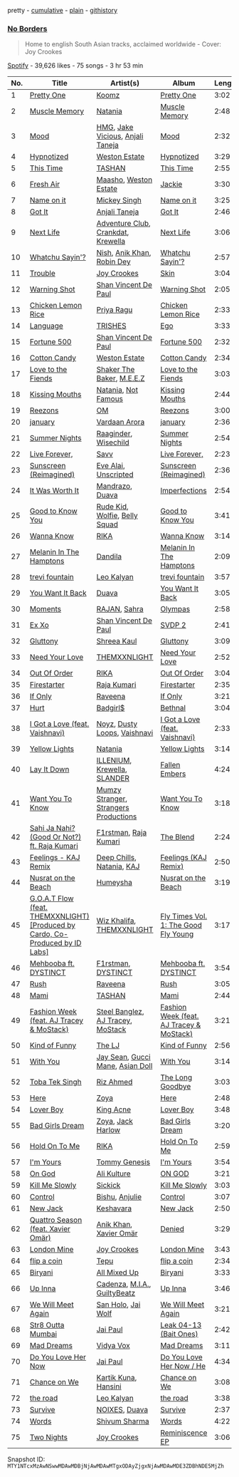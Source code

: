 pretty - [cumulative](/playlists/cumulative/37i9dQZF1DWTZ3p56HpBDG.md) - [plain](/playlists/plain/37i9dQZF1DWTZ3p56HpBDG) - [githistory](https://github.githistory.xyz/mackorone/spotify-playlist-archive/blob/main/playlists/plain/37i9dQZF1DWTZ3p56HpBDG)

### [No Borders](https://open.spotify.com/playlist/37i9dQZF1DWTZ3p56HpBDG)

> Home to english South Asian tracks, acclaimed worldwide \- Cover: Joy Crookes

[Spotify](https://open.spotify.com/user/spotify) - 39,626 likes - 75 songs - 3 hr 53 min

| No. | Title | Artist(s) | Album | Length |
|---|---|---|---|---|
| 1 | [Pretty One](https://open.spotify.com/track/0cvdnNqol0zdq3fdJZAnOV) | [Koomz](https://open.spotify.com/artist/4I53vdZJP1OzinYf615C62) | [Pretty One](https://open.spotify.com/album/2apqwMQFzzwZQNb0njx5u7) | 3:02 |
| 2 | [Muscle Memory](https://open.spotify.com/track/7h9amwuFvQAqYZVaNHk6Gp) | [Natania](https://open.spotify.com/artist/2cK7VkFt8I3C9hUfexNCIX) | [Muscle Memory](https://open.spotify.com/album/0Fl07QjsJOeWNP6E9NCGNm) | 2:48 |
| 3 | [Mood](https://open.spotify.com/track/1hyDfFecpM9cGPHN1Zdp4X) | [HMG](https://open.spotify.com/artist/6diGZumAY3ubVA7L6e8iBR), [Jake Vicious](https://open.spotify.com/artist/4uzponaVyeBeZ9oSlaGBrA), [Anjali Taneja](https://open.spotify.com/artist/1A7CIDrLklSiVgGJjdhdDX) | [Mood](https://open.spotify.com/album/4Rb2HAAZ4h27W3A1VUjbNs) | 2:32 |
| 4 | [Hypnotized](https://open.spotify.com/track/2G3l5uYzMqVAgEjcF8XtRj) | [Weston Estate](https://open.spotify.com/artist/18CPEToK1OfjJ5B5vDBDKa) | [Hypnotized](https://open.spotify.com/album/7FJJ8bEQV3WEUxHSXFgjTN) | 3:29 |
| 5 | [This Time](https://open.spotify.com/track/2xlUfU2qsSF7yCrWhbowEv) | [TASHAN](https://open.spotify.com/artist/5WcbzZ1zwRG5qtwmxXMJCB) | [This Time](https://open.spotify.com/album/5aSeHV735ix30MlMb5tMYc) | 2:55 |
| 6 | [Fresh Air](https://open.spotify.com/track/3gc6FK8cVsdSb3RIq21C8V) | [Maasho](https://open.spotify.com/artist/1JREmglx633MGQB73njWtE), [Weston Estate](https://open.spotify.com/artist/18CPEToK1OfjJ5B5vDBDKa) | [Jackie](https://open.spotify.com/album/3GmLZdSugxGxuninHFvvk4) | 3:30 |
| 7 | [Name on it](https://open.spotify.com/track/6lBTpWSk7BnMhxY9JEBrw4) | [Mickey Singh](https://open.spotify.com/artist/3KDhyMTFZlrfAO0zK18z4t) | [Name on it](https://open.spotify.com/album/7flKRtYhgE5NvFE6ylazVf) | 3:25 |
| 8 | [Got It](https://open.spotify.com/track/1mjAb2GZZcNqInQNscm0cu) | [Anjali Taneja](https://open.spotify.com/artist/1A7CIDrLklSiVgGJjdhdDX) | [Got It](https://open.spotify.com/album/1wjSb44UbiZHcOV5vL0vdG) | 2:46 |
| 9 | [Next Life](https://open.spotify.com/track/6PVujJYQmv8oJxa96v1ptT) | [Adventure Club](https://open.spotify.com/artist/5CdJjUi9f0cVgo9nFuJrFa), [Crankdat](https://open.spotify.com/artist/5lCekoJW9jNq01B1wiqdAb), [Krewella](https://open.spotify.com/artist/0Cd6nHYwecCNM1sVEXKlYr) | [Next Life](https://open.spotify.com/album/1qY8L7CXdYKIRlMbomzR5k) | 3:06 |
| 10 | [Whatchu Sayin'?](https://open.spotify.com/track/7dBnndmnlUgMq2hMkiWdof) | [Nish](https://open.spotify.com/artist/3xyfJgRtCzUrNshzo4Deg9), [Anik Khan](https://open.spotify.com/artist/23bSD5t38m4d6k8jtlZGDa), [Robin Dey](https://open.spotify.com/artist/0ZvLuzOcZm4dxx7ycqDMYk) | [Whatchu Sayin'?](https://open.spotify.com/album/27HxLoxsWmYhjf7fWoZvjf) | 2:57 |
| 11 | [Trouble](https://open.spotify.com/track/3JqthBGrJH1BeV76QAq9BD) | [Joy Crookes](https://open.spotify.com/artist/5XMyhVhi5ZN2pi0Qwi1zXS) | [Skin](https://open.spotify.com/album/62FYQGKcsi3nrkdicraMw7) | 3:04 |
| 12 | [Warning Shot](https://open.spotify.com/track/09XSYdxPGGclkoWX0KBBoy) | [Shan Vincent De Paul](https://open.spotify.com/artist/0pJlp3FfdJ2WRYmLsUc548) | [Warning Shot](https://open.spotify.com/album/6wtWEyYgEi8mgMO5WqDRuu) | 2:05 |
| 13 | [Chicken Lemon Rice](https://open.spotify.com/track/4dXXwHB7WfozMLhkpBvLvw) | [Priya Ragu](https://open.spotify.com/artist/6iZTyHbQWGzpiWoyI0zz9F) | [Chicken Lemon Rice](https://open.spotify.com/album/6WW0z789UPK64cjkMgjhZy) | 2:33 |
| 14 | [Language](https://open.spotify.com/track/4jYaLlkdNs18aEqzLbcsuO) | [TRISHES](https://open.spotify.com/artist/0d1RPfhDi7ARWCvGzh2dvY) | [Ego](https://open.spotify.com/album/01IZlstPyzDERqIMYH78j5) | 3:33 |
| 15 | [Fortune 500](https://open.spotify.com/track/5U9rAHd7GIE6QGGWiogytI) | [Shan Vincent De Paul](https://open.spotify.com/artist/0pJlp3FfdJ2WRYmLsUc548) | [Fortune 500](https://open.spotify.com/album/5XdN21beRlus9HrfQJG3jk) | 2:32 |
| 16 | [Cotton Candy](https://open.spotify.com/track/7eYpfunwlv4RY6s0pEQe8p) | [Weston Estate](https://open.spotify.com/artist/18CPEToK1OfjJ5B5vDBDKa) | [Cotton Candy](https://open.spotify.com/album/1Ai0hOFpZgdTZG3jOS1bRj) | 2:34 |
| 17 | [Love to the Fiends](https://open.spotify.com/track/01poU2k8Q1Nj29X2Xrk958) | [Shaker The Baker](https://open.spotify.com/artist/3UXtwB67vete8MwnVSlrPO), [M.E.E.Z](https://open.spotify.com/artist/0EApWAg3HC8VBdCKKGxapM) | [Love to the Fiends](https://open.spotify.com/album/3shrpWDWQj5Wa1ghlG4nt0) | 3:03 |
| 18 | [Kissing Mouths](https://open.spotify.com/track/2ahVlPHe8XlXKFjL2zZLPD) | [Natania](https://open.spotify.com/artist/2cK7VkFt8I3C9hUfexNCIX), [Not Famous](https://open.spotify.com/artist/2iKfppgaY3Er8HpZWh4rBt) | [Kissing Mouths](https://open.spotify.com/album/3yROkD3HX0bwrEkVtHcPzJ) | 2:44 |
| 19 | [Reezons](https://open.spotify.com/track/2pud8BG8Dpg5vNBkfe2TiR) | [OM](https://open.spotify.com/artist/1HRU2ePXvkG1Lyn1xPhSNS) | [Reezons](https://open.spotify.com/album/6uzkaLYSAPbN4G8CPHseJI) | 3:00 |
| 20 | [january](https://open.spotify.com/track/3G1x64pVpHhi0EkjmL9OJ8) | [Vardaan Arora](https://open.spotify.com/artist/5W2Oohe20LNWXAqq5aOaP2) | [january](https://open.spotify.com/album/4K5DDarPbyB6zkYSGDxT8p) | 2:36 |
| 21 | [Summer Nights](https://open.spotify.com/track/2HzMwZguobsrcDu9YmFXHL) | [Raaginder](https://open.spotify.com/artist/0aS41TT32O5PsnAB7qZj7L), [Wisechild](https://open.spotify.com/artist/6cICKubdnKplDTlNfmxMZJ) | [Summer Nights](https://open.spotify.com/album/4cSOgTinaZDvRYVv2H6DV5) | 2:54 |
| 22 | [Live Forever,](https://open.spotify.com/track/1A6jNszFzUfB2MwpaGzh5S) | [Savv](https://open.spotify.com/artist/722HuYcVlKSpnflkmWlr0U) | [Live Forever,](https://open.spotify.com/album/1QKD5l3pq4cBHWAuhtVFfe) | 2:23 |
| 23 | [Sunscreen \(Reimagined\)](https://open.spotify.com/track/077Gpgk7kdhnj8lJMIq5xw) | [Eve Alai](https://open.spotify.com/artist/6GKrJIdAimAgCZY3aTO0tZ), [Unscripted](https://open.spotify.com/artist/394ZYWLN1rShOjIfkz0Nfq) | [Sunscreen \(Reimagined\)](https://open.spotify.com/album/1LhyWINLfKp4jHiKUoYlTe) | 2:36 |
| 24 | [It Was Worth It](https://open.spotify.com/track/6uddHfjORmRNs0Ua9pzyOr) | [Mandrazo](https://open.spotify.com/artist/51ZYyNbFsBlD1EHGHaSFz0), [Duava](https://open.spotify.com/artist/0F88EwGyoS0Mi3VftQjyEj) | [Imperfections](https://open.spotify.com/album/6uZrz0tikWjubCdYntvyPI) | 2:54 |
| 25 | [Good to Know You](https://open.spotify.com/track/7w6Eto2JImiTEDbDFo0dzI) | [Rude Kid](https://open.spotify.com/artist/32E18qvPvppVQ22FCERDnl), [Wolfie](https://open.spotify.com/artist/4N5iE70O6AKNuFjnABYc4x), [Belly Squad](https://open.spotify.com/artist/1EWnP7piatUeXggTXofm5g) | [Good to Know You](https://open.spotify.com/album/5yuZTgZzerYgJpCaiI9X9O) | 3:41 |
| 26 | [Wanna Know](https://open.spotify.com/track/4hwVI0H2gbg9DHuq2t9eWu) | [RIKA](https://open.spotify.com/artist/6Si6fslrH2xSORoY5TclT5) | [Wanna Know](https://open.spotify.com/album/4jp0LpwsxcCXOLusC8wuSC) | 3:14 |
| 27 | [Melanin In The Hamptons](https://open.spotify.com/track/00vRKEBd2AMhEP5d014eIW) | [Dandila](https://open.spotify.com/artist/4o0fmWItqg6aEjvsDopr07) | [Melanin In The Hamptons](https://open.spotify.com/album/2GZcjgZBKZ4oPHDMYc4TLK) | 2:09 |
| 28 | [trevi fountain](https://open.spotify.com/track/1VZUg1xIkqqUUNCp2OPKIE) | [Leo Kalyan](https://open.spotify.com/artist/62lbPZcnp95moF4T4afcPn) | [trevi fountain](https://open.spotify.com/album/31lWTYHxU5mCLJiGZAs0ur) | 3:57 |
| 29 | [You Want It Back](https://open.spotify.com/track/44avslxBkMhSkrS6rywMw7) | [Duava](https://open.spotify.com/artist/0F88EwGyoS0Mi3VftQjyEj) | [You Want It Back](https://open.spotify.com/album/3tXZz83YVEH1d0mvSns0XO) | 3:05 |
| 30 | [Moments](https://open.spotify.com/track/4Xj05yq3cCARyLibGgID9q) | [RAJAN](https://open.spotify.com/artist/1TwXokfbAj2rmDarneyVu3), [Sahra](https://open.spotify.com/artist/2qhmnPujuMQoW2IGmdMGhH) | [Olympas](https://open.spotify.com/album/3GVXuN5iZvhuSzDVk8Iin7) | 2:58 |
| 31 | [Ex Xo](https://open.spotify.com/track/0BhATGCTPYpWry4D0aWZXD) | [Shan Vincent De Paul](https://open.spotify.com/artist/0pJlp3FfdJ2WRYmLsUc548) | [SVDP 2](https://open.spotify.com/album/1Sd5W902T0uiG3wAcLqmso) | 2:41 |
| 32 | [Gluttony](https://open.spotify.com/track/1O1XxaZ8Yyjxl6mlN18Xz4) | [Shreea Kaul](https://open.spotify.com/artist/1c203LuoIFKuIn2X5Uz5lE) | [Gluttony](https://open.spotify.com/album/20tenLppJDI4jly4ZmPNrz) | 3:09 |
| 33 | [Need Your Love](https://open.spotify.com/track/1bZzONEMrE3LOliPoFF9pb) | [THEMXXNLIGHT](https://open.spotify.com/artist/7crF48BmAnNaoNU8QPVld0) | [Need Your Love](https://open.spotify.com/album/3XgYXKKUEwLlinpAnKcZmB) | 2:52 |
| 34 | [Out Of Order](https://open.spotify.com/track/2uQk7j469l313v2jRJEb9I) | [RIKA](https://open.spotify.com/artist/6Si6fslrH2xSORoY5TclT5) | [Out Of Order](https://open.spotify.com/album/0jnhqLUVvEbAx1Ui21qOfp) | 3:04 |
| 35 | [Firestarter](https://open.spotify.com/track/6OKflEmwo66otVCLryCSqt) | [Raja Kumari](https://open.spotify.com/artist/5cBFMoMgcAt03YL2r0tS25) | [Firestarter](https://open.spotify.com/album/6gs8SxesV2lUoXo6x3PZWh) | 2:35 |
| 36 | [If Only](https://open.spotify.com/track/4jyU03J2YOhRxgOHit2auK) | [Raveena](https://open.spotify.com/artist/2kQnsbKnIiMahOetwlfcaS) | [If Only](https://open.spotify.com/album/3uXIOaZWXwkW3CYVwcIxLy) | 3:21 |
| 37 | [Hurt](https://open.spotify.com/track/01r2bMKzV1xfmLrOed0yt5) | [Badgirl$](https://open.spotify.com/artist/1tVVNIotf3Fc4iylC56Wae) | [Bethnal](https://open.spotify.com/album/128HVkRyaSsgsXoO4osxZZ) | 3:04 |
| 38 | [I Got a Love \(feat\. Vaishnavi\)](https://open.spotify.com/track/4ru01kh7G9sJIDUQNlR5pW) | [Noyz](https://open.spotify.com/artist/2dRf2Z39elCmKDUpxYN4oU), [Dusty Loops](https://open.spotify.com/artist/1Sja1owKxiXrmS7Zmoz4TM), [Vaishnavi](https://open.spotify.com/artist/7p0naMhqhKwLvpau5umfAV) | [I Got a Love \(feat\. Vaishnavi\)](https://open.spotify.com/album/2MBpdQozDD04eMXdPRHk0k) | 2:33 |
| 39 | [Yellow Lights](https://open.spotify.com/track/6rl9L5jRlxd3QUMznmtm0q) | [Natania](https://open.spotify.com/artist/2cK7VkFt8I3C9hUfexNCIX) | [Yellow Lights](https://open.spotify.com/album/422cd3EJOE2btQLGdSD7I8) | 3:14 |
| 40 | [Lay It Down](https://open.spotify.com/track/0dxAvCV7LGcGIJQZuqhmgL) | [ILLENIUM](https://open.spotify.com/artist/45eNHdiiabvmbp4erw26rg), [Krewella](https://open.spotify.com/artist/0Cd6nHYwecCNM1sVEXKlYr), [SLANDER](https://open.spotify.com/artist/20DZAfCuP1TKZl5KcY7z3Q) | [Fallen Embers](https://open.spotify.com/album/4YomxhmDglPvD93W3T6l1V) | 4:24 |
| 41 | [Want You To Know](https://open.spotify.com/track/0XneyyM1sCEVYUwaN897M5) | [Mumzy Stranger](https://open.spotify.com/artist/1ZjTtkG8iHppYgibGNc4rw), [Strangers Productions](https://open.spotify.com/artist/3IM371bth9yG1HMhBJhoWE) | [Want You To Know](https://open.spotify.com/album/2g53JC1whCZ3DKEp8Zt1aT) | 3:18 |
| 42 | [Sahi Ja Nahi? \(Good Or Not?\) ft\. Raja Kumari](https://open.spotify.com/track/37moX1cdAtkbIh9Harf3TN) | [F1rstman](https://open.spotify.com/artist/0IA4SdCS8HBDX6oBoOlgaf), [Raja Kumari](https://open.spotify.com/artist/5cBFMoMgcAt03YL2r0tS25) | [The Blend](https://open.spotify.com/album/6C6VvGruQ0ezA6QewMUGPj) | 2:24 |
| 43 | [Feelings \- KAJ Remix](https://open.spotify.com/track/70aDcXXp3gYIjhuYz2SmBY) | [Deep Chills](https://open.spotify.com/artist/12rBrcOPP50qIan8ew4iTP), [Natania](https://open.spotify.com/artist/2cK7VkFt8I3C9hUfexNCIX), [KAJ](https://open.spotify.com/artist/1MPHxC0IFc9NFIqTSksCuj) | [Feelings \(KAJ Remix\)](https://open.spotify.com/album/2IRsORbfV7WzLsfyw3lz9Y) | 2:50 |
| 44 | [Nusrat on the Beach](https://open.spotify.com/track/2QnnaGWHTgkvyo8Kh7Mpxy) | [Humeysha](https://open.spotify.com/artist/1VoKwUAdCduhJQqJMIUHtW) | [Nusrat on the Beach](https://open.spotify.com/album/1OMjopWk39Js2j74ngAdaJ) | 3:19 |
| 45 | [G.O.A.T Flow \(feat\. THEMXXNLIGHT\) \[Produced by Cardo, Co\-Produced by ID Labs\]](https://open.spotify.com/track/6PVX4IODZNDM9qSvf8sh4e) | [Wiz Khalifa](https://open.spotify.com/artist/137W8MRPWKqSmrBGDBFSop), [THEMXXNLIGHT](https://open.spotify.com/artist/7crF48BmAnNaoNU8QPVld0) | [Fly Times Vol\. 1: The Good Fly Young](https://open.spotify.com/album/2bwyHN2Y9iljWbUZYPXMrC) | 3:17 |
| 46 | [Mehbooba ft\. DYSTINCT](https://open.spotify.com/track/6OclUkv6J7pgbxf5ybDK3N) | [F1rstman](https://open.spotify.com/artist/0IA4SdCS8HBDX6oBoOlgaf), [DYSTINCT](https://open.spotify.com/artist/1cKyknhftNKXCjMBd2hDrG) | [Mehbooba ft\. DYSTINCT](https://open.spotify.com/album/2BIcDngOAdXuUHqTbcDHXs) | 3:54 |
| 47 | [Rush](https://open.spotify.com/track/4jvwn9ZXk0UKLBsC19uUVP) | [Raveena](https://open.spotify.com/artist/2kQnsbKnIiMahOetwlfcaS) | [Rush](https://open.spotify.com/album/5av4U0VxSmBxClxmEtqiKi) | 3:05 |
| 48 | [Mami](https://open.spotify.com/track/4zxnSs7bnFb6TisMem8Q7n) | [TASHAN](https://open.spotify.com/artist/5WcbzZ1zwRG5qtwmxXMJCB) | [Mami](https://open.spotify.com/album/3wYkr0Fwc8he14Kn6Hma6d) | 2:44 |
| 49 | [Fashion Week \(feat\. AJ Tracey & MoStack\)](https://open.spotify.com/track/78KyOmqWmqLkQcXO1cA7MO) | [Steel Banglez](https://open.spotify.com/artist/6k970rXaWAWVfWMjqWtFNI), [AJ Tracey](https://open.spotify.com/artist/4Xi6LSfFqv26XgP9NKN26U), [MoStack](https://open.spotify.com/artist/14H15rElxdGClICOZXEYHP) | [Fashion Week \(feat\. AJ Tracey & MoStack\)](https://open.spotify.com/album/6OvaMPD9RAQ3tVTijCTgz8) | 3:21 |
| 50 | [Kind of Funny](https://open.spotify.com/track/6Xt7ty29yp1BaySlwlyO1n) | [The LJ](https://open.spotify.com/artist/59iMrqhx3qr6U7343wM1Fc) | [Kind of Funny](https://open.spotify.com/album/5dgmfDEJDva4d7tXgQueB2) | 2:56 |
| 51 | [With You](https://open.spotify.com/track/1lnPygfVghWoKJAxaStV98) | [Jay Sean](https://open.spotify.com/artist/4pADjHPWyrlAF0FA7joK2H), [Gucci Mane](https://open.spotify.com/artist/13y7CgLHjMVRMDqxdx0Xdo), [Asian Doll](https://open.spotify.com/artist/4guK7U9J36z76E1tWecJ0J) | [With You](https://open.spotify.com/album/785lkxM1RtJpOAipcL2DrB) | 3:14 |
| 52 | [Toba Tek Singh](https://open.spotify.com/track/40YF7t5DgNQBXsrul31hdr) | [Riz Ahmed](https://open.spotify.com/artist/5R8TntIOEwJcu4NnhGi8KW) | [The Long Goodbye](https://open.spotify.com/album/7bhh6bvHq7hqc2VQFgrwE5) | 3:03 |
| 53 | [Here](https://open.spotify.com/track/6ggzsFVDrkWpHIAQCyHvQv) | [Zoya](https://open.spotify.com/artist/1pgxAcdxuIlb6Ax2xioK30) | [Here](https://open.spotify.com/album/60A4f8ndrZ2yzrKHxTqI9X) | 2:48 |
| 54 | [Lover Boy](https://open.spotify.com/track/1fCHffQ4QJ1kRtQTRpR78V) | [King Acne](https://open.spotify.com/artist/1Xh7NfBiZq2PAyTaKNQ1K8) | [Lover Boy](https://open.spotify.com/album/1Pd1lUjWCm2ZJ7HFb3DfEE) | 3:48 |
| 55 | [Bad Girls Dream](https://open.spotify.com/track/1121Ycebu41AqMwVtiCufT) | [Zoya](https://open.spotify.com/artist/1pgxAcdxuIlb6Ax2xioK30), [Jack Harlow](https://open.spotify.com/artist/2LIk90788K0zvyj2JJVwkJ) | [Bad Girls Dream](https://open.spotify.com/album/3ikuwtXoKOh8Izx0bhXuan) | 3:20 |
| 56 | [Hold On To Me](https://open.spotify.com/track/3jDhe6dzhLNV7gbhajjU7A) | [RIKA](https://open.spotify.com/artist/6Si6fslrH2xSORoY5TclT5) | [Hold On To Me](https://open.spotify.com/album/7Kx9THhDWSes4d8kTHQldM) | 2:59 |
| 57 | [I'm Yours](https://open.spotify.com/track/4zMx72lMg0PytbVzTwd0Oe) | [Tommy Genesis](https://open.spotify.com/artist/2qDdxfKUpYg8wc49KIuT3b) | [I'm Yours](https://open.spotify.com/album/17mtviWhSTKrsZjMHQRW1w) | 3:54 |
| 58 | [On God](https://open.spotify.com/track/3rUD7NkWJbQruI0ZhEJuqg) | [Ali Kulture](https://open.spotify.com/artist/79g4UUYgjUD4uulYV4ie9S) | [ON GOD](https://open.spotify.com/album/0NDCFsOdLUkfYGSBtsm8a6) | 3:21 |
| 59 | [Kill Me Slowly](https://open.spotify.com/track/3ZgC8QbdvmjFSzAbz7DWFl) | [Sickick](https://open.spotify.com/artist/3NR7hAacOhmcztWvD7vJfS) | [Kill Me Slowly](https://open.spotify.com/album/0MpNjsQJ1xnfSs61rP92zH) | 3:03 |
| 60 | [Control](https://open.spotify.com/track/2famriH3O9cb6LHu8iRpUI) | [Bishu](https://open.spotify.com/artist/1DzQInbDVhE9Lh5s6T0DUL), [Anjulie](https://open.spotify.com/artist/4DTbdShHu2RPYEEMUp2XWV) | [Control](https://open.spotify.com/album/4N7hL7GzcAfFYHr9zsLWJi) | 3:07 |
| 61 | [New Jack](https://open.spotify.com/track/6WqA2cECPziBQNbsEiLUHo) | [Keshavara](https://open.spotify.com/artist/0jydXaYhlJIF2kLYHPofSI) | [New Jack](https://open.spotify.com/album/4F45rLAezmG3o7JAVSXhmt) | 2:50 |
| 62 | [Quattro Season \(feat\. Xavier Omär\)](https://open.spotify.com/track/7ppechbAuEARzWXWiLUhJH) | [Anik Khan](https://open.spotify.com/artist/23bSD5t38m4d6k8jtlZGDa), [Xavier Omär](https://open.spotify.com/artist/3UjPnt2nRmw10N58bBeNOg) | [Denied](https://open.spotify.com/album/1RhKQmiNc2NqRMftCAvnoV) | 3:29 |
| 63 | [London Mine](https://open.spotify.com/track/6vUIyI8EelA0GVKcwXOoai) | [Joy Crookes](https://open.spotify.com/artist/5XMyhVhi5ZN2pi0Qwi1zXS) | [London Mine](https://open.spotify.com/album/75Rq7SgoaIrr1CFQzUR7Nt) | 3:43 |
| 64 | [flip a coin](https://open.spotify.com/track/3zIhnOb5m3hWEtFjsaJzyO) | [Tepu](https://open.spotify.com/artist/5PeMo5hLLWstecqBEbWtHQ) | [flip a coin](https://open.spotify.com/album/4m6fvR66fT4uM8gE8t9Zej) | 2:34 |
| 65 | [Biryani](https://open.spotify.com/track/6Vpg28zlWpLIfpBrtvmN7N) | [All Mixed Up](https://open.spotify.com/artist/5C4NvJLN3b1nY5x9dK2LLc) | [Biryani](https://open.spotify.com/album/60rnZuZHRw6tzSUiwImvmR) | 3:33 |
| 66 | [Up Inna](https://open.spotify.com/track/5VVA1cnqwNphtQ9bCvosvI) | [Cadenza](https://open.spotify.com/artist/2pSxft78wxISNLTbjFThTk), [M.I.A.](https://open.spotify.com/artist/0QJIPDAEDILuo8AIq3pMuU), [GuiltyBeatz](https://open.spotify.com/artist/5DCdWXQ0QHQYlok4KK97em) | [Up Inna](https://open.spotify.com/album/28q73EoVrBdhNDLtXvxiOH) | 3:46 |
| 67 | [We Will Meet Again](https://open.spotify.com/track/6VpRQDOM7nQ6viuVUSXWGn) | [San Holo](https://open.spotify.com/artist/0jNDKefhfSbLR9sFvcPLHo), [Jai Wolf](https://open.spotify.com/artist/24V5UY0nChKpnb1TBPJhCw) | [We Will Meet Again](https://open.spotify.com/album/5Pz41jv4xOHJzn93rhHWle) | 3:21 |
| 68 | [Str8 Outta Mumbai](https://open.spotify.com/track/3pROf3AwBDvr2LaGfpZFnT) | [Jai Paul](https://open.spotify.com/artist/53wZLCnhshZKDRs3uopFBc) | [Leak 04\-13 \(Bait Ones\)](https://open.spotify.com/album/6Wsai43KQmmKlN29AWlXFr) | 2:42 |
| 69 | [Mad Dreams](https://open.spotify.com/track/2Yvo61WicgVinjoUOthyjx) | [Vidya Vox](https://open.spotify.com/artist/4OFJbe1HHVcpnw480py1uN) | [Mad Dreams](https://open.spotify.com/album/4eDS6fgdzXoWmEsBbov4DO) | 3:11 |
| 70 | [Do You Love Her Now](https://open.spotify.com/track/13JjdKeIUy6P916p3MemXn) | [Jai Paul](https://open.spotify.com/artist/53wZLCnhshZKDRs3uopFBc) | [Do You Love Her Now / He](https://open.spotify.com/album/6DnxZc9FT5qSMKKFDdviO2) | 4:34 |
| 71 | [Chance on We](https://open.spotify.com/track/3dcpIrXjCCE7bfIFOE8jEY) | [Kartik Kuna](https://open.spotify.com/artist/5kA8bovz1xGeNSZ2pjc2du), [Hansini](https://open.spotify.com/artist/15uvmvuAAPHIt3LfaccBTm) | [Chance on We](https://open.spotify.com/album/00ELulTJmsikMHAWdWnLCX) | 3:08 |
| 72 | [the road](https://open.spotify.com/track/4bXPup4TDlsOf5YJA4xgoC) | [Leo Kalyan](https://open.spotify.com/artist/62lbPZcnp95moF4T4afcPn) | [the road](https://open.spotify.com/album/3zOwc9sjMgxZeMV9AaLVKW) | 3:38 |
| 73 | [Survive](https://open.spotify.com/track/4GandosKQX53ZXZ2UFsxiV) | [NOIXES](https://open.spotify.com/artist/4YeITwoqeIks45gELm488B), [Duava](https://open.spotify.com/artist/0F88EwGyoS0Mi3VftQjyEj) | [Survive](https://open.spotify.com/album/35iodS5CCRhzSJKAqtEFa4) | 2:37 |
| 74 | [Words](https://open.spotify.com/track/6x6SrRQ8QMb1M1Qeq965Ui) | [Shivum Sharma](https://open.spotify.com/artist/4quFKN9tkMu9ExIfUBp4M4) | [Words](https://open.spotify.com/album/6xZvABern8s4IjnT7y7cE5) | 4:22 |
| 75 | [Two Nights](https://open.spotify.com/track/5BeS2mGbdYVfS53Q6bVinG) | [Joy Crookes](https://open.spotify.com/artist/5XMyhVhi5ZN2pi0Qwi1zXS) | [Reminiscence EP](https://open.spotify.com/album/6fACkmxRXI0jzKkdvrTGeV) | 3:06 |

Snapshot ID: `MTY1NTcxMzAwNSwwMDAwMDBjNjAwMDAwMTgxODAyZjgxNjAwMDAwMDE3ZDBhNDE5MjZh`

